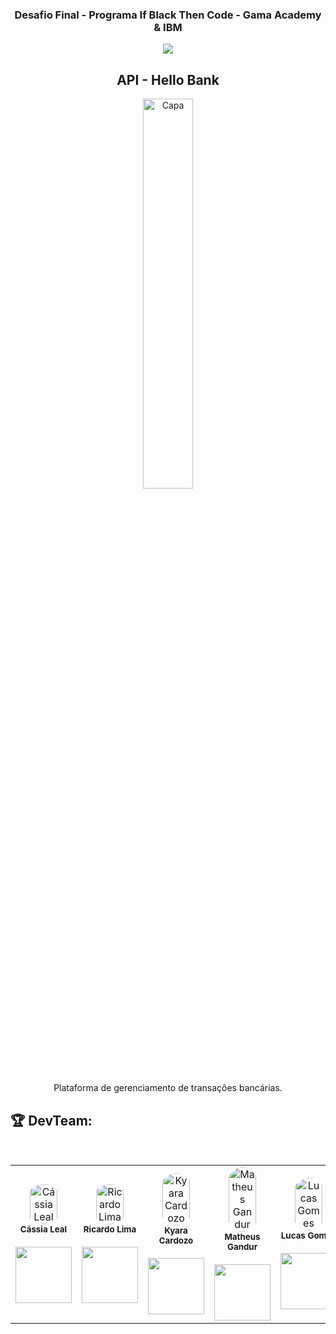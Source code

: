 <h3 align="center">
    Desafio Final - Programa If Black Then Code - Gama Academy & IBM
</h3>
<p align="center">
<img src="http://img.shields.io/static/v1?label=STATUS&message=EM%20DESENVOLVIMENTO&color=GREEN&style=for-the-badge"/>
</p>
<h2 align= "center" >
    API - Hello Bank 
</h2>

<p align="center">
<img align="center" src="https://www.numeroserviceclient.fr/wp-content/uploads/2021/06/numero-service-client-hello-bank.jpg" style="width: 40%;" alt="Capa">
</p>

<p align="center"> Plataforma de gerenciamento de transações bancárias. </p>
    


<h2>🏆 DevTeam: </h2>

<br>

<table>
  <tr>
  <td align="center"><img style="width: 70%; border-radius: 50%" 
  src="https://avatars.githubusercontent.com/u/85911861?v=4" 
  alt="Cássia Leal"/><br /><sub><b>Cássia Leal</b></sub></a><br />
  <a href="https://www.linkedin.com/in/cassia-leal/" alt="Linkedin">
  <br>
  <img src="https://img.shields.io/badge/-Linkedin-1C1C1C?style=for-the-badge&logo=Linkedin&logoColor=00FFFF&link=https://https://www.linkedin.com/in/cassia-leal/"  style= "width:90px;"/>
  </a>

  <td align="center"><img style="width: 70%; border-radius: 50%" 
  src="https://avatars.githubusercontent.com/u/93914935?v=4"
  alt="Ricardo Lima"/><br /><sub><b>Ricardo Lima</b></sub></a><br />
  <a href="https://www.linkedin.com/in/slimarc/" alt="Linkedin">
  <br>
  <img src="https://img.shields.io/badge/-Linkedin-1C1C1C?style=for-the-badge&logo=Linkedin&logoColor=00FFFF&link=https://www.linkedin.com/in/slimarc/" style= "width:90px;"/>
  </a>

  <td align="center"><img style="width: 70%; border-radius: 50%" 
  src="https://avatars.githubusercontent.com/u/69278952?v=4"
  alt="Kyara Cardozo"/><br /><sub><b>Kyara Cardozo</b></sub></a><br />
  <a href="https://www.linkedin.com/in/kyara-cardozo/" alt="Linkedin">
  <br>
  <img src="https://img.shields.io/badge/-Linkedin-1C1C1C?style=for-the-badge&logo=Linkedin&logoColor=00FFFF&link=https://www.linkedin.com/in/kyara-cardozo/" style= "width:90px;"/>
  </a>
 
  
  <td align="center"><img style="width: 70%; border-radius: 50%" 
  src="https://avatars.githubusercontent.com/u/89229866?v=4"
  alt="Matheus Gandur"/><br /><sub><b>Matheus Gandur</b></sub></a><br />
  <a href="https://www.linkedin.com/in/matheus-gandur-8a2194163/" alt="Linkedin">
  <br>
  <img src="https://img.shields.io/badge/-Linkedin-1C1C1C?style=for-the-badge&logo=Linkedin&logoColor=00FFFF&link=https://www.linkedin.com/in/matheus-gandur-8a2194163/" style= "width:90px;"/>
  </a>
  
  <td align="center"><img style="width: 70%; border-radius: 50%" 
  src="https://avatars.githubusercontent.com/u/109994910?v=4"
  alt="Lucas Gomes"/><br /><sub><b>Lucas Gomes</b></sub></a><br />
  <a href="https://www.linkedin.com/in/lucas-gomesprf/" alt="Linkedin">
  <br>
  <img src="https://img.shields.io/badge/-Linkedin-1C1C1C?style=for-the-badge&logo=Linkedin&logoColor=00FFFF&link=https://www.linkedin.com/in/lucas-gomesprf/" style= "width:90px;"/>
  </a>

</table>
   
